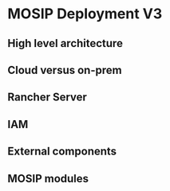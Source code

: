 # MOSIP Deployment V3

## High level architecture

## Cloud versus on-prem

## Rancher Server

## IAM 

## External components

## MOSIP modules  

